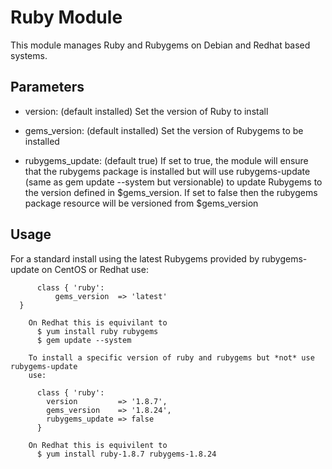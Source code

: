 # Ruby Module

This module manages Ruby and Rubygems on Debian and Redhat based systems.

## Parameters

*  version: (default installed)
 Set the version of Ruby to install

* gems_version: (default installed)
 Set the version of Rubygems to be installed

* rubygems_update: (default true)
 If set to true, the module will ensure that the rubygems package is installed but will use rubygems-update (same as gem update --system but versionable) to update Rubygems to the version defined in $gems_version.  If set to false then the rubygems package resource will be versioned from $gems_version

## Usage

 For a standard install using the latest Rubygems provided by rubygems-update
 on CentOS or Redhat	use:

		  class { 'ruby': 
              gems_version  => 'latest'
      }

		On Redhat this is equivilant to
		  $ yum install ruby rubygems
		  $ gem update --system

		To install a specific version of ruby and rubygems but *not* use rubygems-update
		use:

		  class { 'ruby':
		    version         => '1.8.7',
		    gems_version    => '1.8.24',
		    rubygems_update => false
		  }

		On Redhat this is equivilent to
		  $ yum install ruby-1.8.7 rubygems-1.8.24


